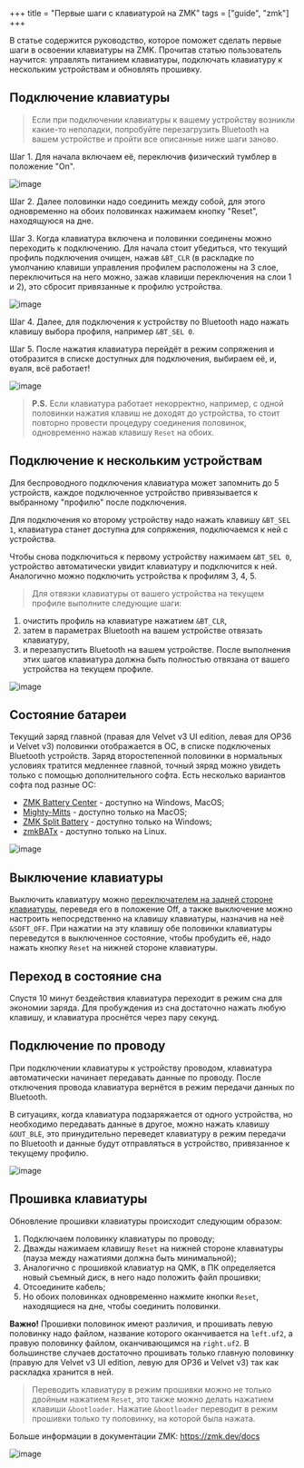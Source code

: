 +++
title = "Первые шаги с клавиатурой на ZMK"
tags = ["guide", "zmk"]
+++

В статье содержится руководство, которое поможет сделать первые шаги в освоении клавиатуры на ZMK. Прочитав статью пользователь научится: управлять питанием клавиатуры, подключать клавиатуру к нескольким устройствам и обновлять прошивку.


## Подключение клавиатуры

> Если при подключении клавиатуры к вашему устройству возникли какие-то неполадки, попробуйте перезагрузить Bluetooth на вашем устройстве и пройти все описанные ниже шаги заново.  

Шаг 1. Для начала включаем её, переключив физический тумблер в положение "On". 

![image](/images/zmk-keyboards/buttons.png)


Шаг 2. Далее половинки надо соединить между собой, для этого одновременно на обоих половинках нажимаем кнопку "Reset", находящуюся на дне.


Шаг 3. Когда клавиатура включена и половинки соединены можно переходить к подключению. Для начала стоит убедиться, что текущий профиль подключения очищен, нажав `&BT_CLR` (в раскладке по умолчанию клавиши управления профилем расположены на 3 слое, переключиться на него можно, зажав клавиши переключения на слои 1 и 2), это сбросит привязанные к профилю устройства. 

![image](/images/zmk-keyboards/sel_clr.png)

Шаг 4. Далее, для подключения к устройству по Bluetooth надо нажать клавишу выбора профиля, например `&BT_SEL 0`. 


Шаг 5. После нажатия клавиатура перейдёт в режим сопряжения и отобразится в списке доступных для подключения, выбираем её, и, вуаля, всё работает! 

![image](/images/zmk-keyboards/connect.png)


> **P.S.** Если клавиатура работает некорректно, например, с одной половинки нажатия клавиш не доходят до устройства, то стоит повторно провести процедуру соединения половинок, одновременно нажав клавишу `Reset` на обоих.


## Подключение к нескольким устройствам

Для беспроводного подключения клавиатура может запомнить до 5 устройств, каждое подключенное устройство привязывается к выбранному "профилю" после подключения. 

Для подключения ко второму устройству надо нажать клавишу `&BT_SEL 1`, клавиатура станет доступна для сопряжения, подключаемся к ней с устройства.

Чтобы снова подключиться к первому устройству нажимаем `&BT_SEL 0`, устройство автоматически увидит клавиатуру и подключится к ней. Аналогично можно подключить устройства к профилям 3, 4, 5.

> Для отвязки клавиатуры от вашего устройства на текущем профиле выполните следующие шаги:  
1) очистить профиль на клавиатуре нажатием `&BT_CLR`, 
2) затем в параметрах Bluetooth на вашем устройстве отвязать клавиатуру, 
3) и перезапустить Bluetooth на вашем устройстве.
После выполнения этих шагов клавиатура должна быть полностью отвязана от вашего устройства на текущем профиле.

![image](/images/zmk-keyboards/sel.png)


## Состояние батареи

Текущий заряд главной (правая для Velvet v3 UI edition, левая для OP36 и Velvet v3) половинки отображается в ОС, в списке подключеных Bluetooth устройств. Заряд второстепенной половинки в нормальных условиях тратится медленнее главной, точный зяряд можно увидеть только с помощью дополнительного софта. Есть несколько вариантов софта под разные ОС:
- [ZMK Battery Center](https://github.com/kot149/zmk-battery-center) - доступно на Windows, MacOS;
- [Mighty-Mitts](https://github.com/codyd51/Mighty-Mitts) - доступно только на MacOS;
- [ZMK Split Battery](https://github.com/Maksim-Isakau/zmk-split-battery) - доступно только на Windows;
- [zmkBATx](https://github.com/mh4x0f/zmkBATx) - доступно только на Linux.

![image](/images/zmk-keyboards/power_level.png)


## Выключение клавиатуры

Выключить клавиатуру можно [переключателем на задней стороне клавиатуры](#подключение-клавиатуры), переведя его в положение Off, а также выключение можно настроить непосредственно на клавишу клавиатуры, назначив на неё `&SOFT_OFF`. При нажатии на эту клавишу обе половинки клавиатуры переведутся в выключенное состояние, чтобы пробудить её, надо нажать кнопку `Reset` на нижней стороне клавиатуры.


## Переход в состояние сна

Спустя 10 минут бездействия клавиатура переходит в режим сна для экономии заряда. Для пробуждения из сна достаточно нажать любую клавишу, и клавиатура проснётся через пару секунд.


## Подключение по проводу

При подключении клавиатуры к устройству проводом, клавиатура автоматически начинает передавать данные по проводу. После отключения провода клавиатура вернётся в режим передачи данных по Bluetooth.

В ситуациях, когда клавиатура подзаряжается от одного устройства, но необходимо передавать данные в другое, можно нажать клавишу `&OUT_BLE`, это принудительно переведет клавиатуру в режим передачи по Bluetooth и данные будут отправляться в устройство, привязанное к текущему профилю.

![image](/images/zmk-keyboards/cables.jpg)


## Прошивка клавиатуры

Обновление прошивки клавиатуры происходит следующим образом:
1) Подключаем половинку клавиатуры по проводу;
2) Дважды нажимаем клавишу `Reset` на нижней стороне клавиатуры (пауза между нажатиями должна быть минимальной);
3) Аналогично с прошивкой клавиатур на QMK, в ПК определяется новый съемный диск, в него надо положить файл прошивки;
4) Отсоедините кабель;
5) Но обоих половинках одновременно нажмите кнопки `Reset`, находящиеся на дне, чтобы соединить половинки.

**Важно!** Прошивки половинок имеют различия, и прошивать левую половинку надо файлом, название которого оканчивается на `left.uf2`, а правую половинку файлом, оканчивающимся на  `right.uf2`. В большинстве случаев достаточно прошивать только главную половинку (правую для Velvet v3 UI edition, левую для OP36 и Velvet v3) так как раскладка хранится в ней.

> Переводить клавиатуру в режим прошивки можно не только двойным нажатием `Reset`, это также можно делать нажатием клавиши `&bootloader`. Нажатие `&bootloader` переводит в режим прошивки только ту половинку, на которой была нажата.

Больше информации в документации ZMK: https://zmk.dev/docs

![image](/images/zmk-keyboards/velvet.jpg)
